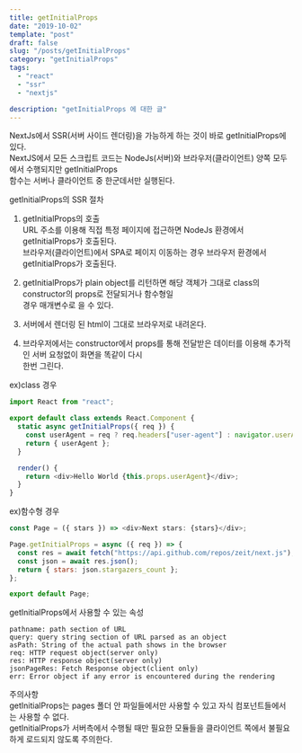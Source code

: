 ```yaml
---
title: getInitialProps
date: "2019-10-02"
template: "post"
draft: false
slug: "/posts/getInitialProps"
category: "getInitialProps"
tags:
  - "react"
  - "ssr"
  - "nextjs"

description: "getInitialProps 에 대한 글"
---
```


NextJs에서 SSR(서버 사이드 렌더링)을 가능하게 하는 것이 바로 getInitialProps에 있다.  
NextJS에서 모든 스크립트 코드는 NodeJs(서버)와 브라우저(클라이언트) 양쪽 모두에서 수행되지만 getInitialProps  
함수는 서버나 클라이언트 중 한군데서만 실행된다.

getInitialProps의 SSR 절차

1. getInitialProps의 호출  
   URL 주소를 이용해 직접 특정 페이지에 접근하면 NodeJs 환경에서 getInitialProps가 호출된다.  
   브라우저(클라이언트)에서 SPA로 페이지 이동하는 경우 브라우저 환경에서 getInitialProps가 호출된다.

2. getInitialProps가 plain object를 리턴하면 해당 객체가 그대로 class의 constructor의 props로 전달되거나 함수형일  
   경우 매개변수로 을 수 있다.

3. 서버에서 렌더링 된 html이 그대로 브라우저로 내려온다.
4. 브라우저에서는 constructor에서 props를 통해 전달받은 데이터를 이용해 추가적인 서버 요청없이 화면을 똑같이 다시  
   한번 그린다.

ex)class 경우

```js
import React from "react";

export default class extends React.Component {
  static async getInitialProps({ req }) {
    const userAgent = req ? req.headers["user-agent"] : navigator.userAgent;
    return { userAgent };
  }

  render() {
    return <div>Hello World {this.props.userAgent}</div>;
  }
}
```

ex)함수형 경우

```js
const Page = ({ stars }) => <div>Next stars: {stars}</div>;

Page.getInitialProps = async ({ req }) => {
  const res = await fetch("https://api.github.com/repos/zeit/next.js");
  const json = await res.json();
  return { stars: json.stargazers_count };
};

export default Page;
```

getInitialProps에서 사용할 수 있는 속성

```
pathname: path section of URL
query: query string section of URL parsed as an object
asPath: String of the actual path shows in the browser
req: HTTP request object(server only)
res: HTTP response object(server only)
jsonPageRes: Fetch Response object(client only)
err: Error object if any error is encountered during the rendering
```

주의사항  
getInitialProps는 pages 폴더 안 파일들에서만 사용할 수 있고 자식 컴포넌트들에서는 사용할 수 없다.  
getInitialProps가 서버측에서 수행될 때만 필요한 모듈들을 클라이언트 쪽에서 불필요하게 로드되지 않도록 주의한다.
